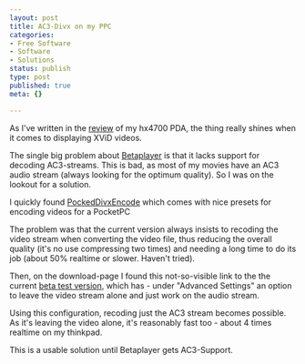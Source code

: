 ```yaml
---
layout: post
title: AC3-Divx on my PPC
categories:
- Free Software
- Software
- Solutions
status: publish
type: post
published: true
meta: {}

---
```

<p>As I've written in the <a href="http://www.gnegg.ch/archives/196-My-hx4700.html">review</a> of my hx4700 PDA, the thing really shines when it comes to displaying XViD videos.</p>
<p>The single big problem about <a href="http://betaplayer.corecodec.org">Betaplayer</a> is that it lacks support for decoding AC3-streams. This is bad, as most of my movies have an AC3 audio stream (always looking for the optimum quality). So I was on the lookout for a solution.</p>
<p>
I quickly found <a href="http://divx.ppccool.com/">PockedDivxEncode</a> which comes with nice presets for encoding videos for a PocketPC</p>
<p>The problem was that the current version always insists to recoding the video stream when converting the video file, thus reducing the overall quality (it's no use compressing two times) and needing a long time to do its job (about 50% realtime or slower. Haven't tried).</p>
<p>Then, on the download-page I found this not-so-visible link to the the current <a href="http://www.l2ita.net/PDE/PocketDivXEncoder_0.3.51_RC7.exe">beta test version</a>, which has - under "Advanced Settings" an option to leave the video stream alone and just work on the audio stream.</p>
<p>Using this configuration, recoding just the AC3 stream becomes possible. As it's leaving the video alone, it's reasonably fast too - about 4 times realtime on my thinkpad.</p>
<p>This is a usable solution until Betaplayer gets AC3-Support.</p>
